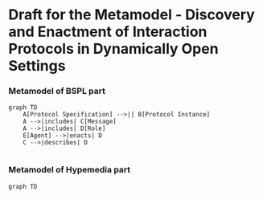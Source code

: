 # Draft for the Metamodel - Discovery and Enactment of Interaction Protocols in Dynamically Open Settings

### Metamodel of BSPL part

```mermaid
graph TD
    A[Protocol Specification] -->|| B[Protocol Instance]
    A -->|includes| C[Message]
    A -->|includes| D[Role]
    E[Agent] -->|enacts| D
    C -->|describes| D


```

### Metamodel of Hypemedia part

```mermaid
graph TD



```
